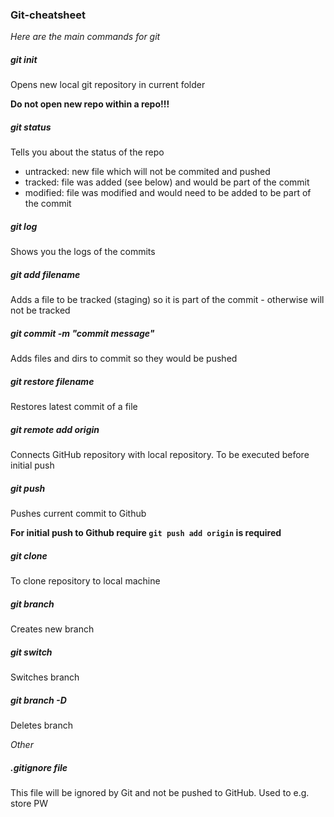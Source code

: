 ### Git-cheatsheet

_Here are the main commands for git_

##### git init

Opens new local git repository in current folder

**Do not open new repo within a repo!!!**

##### git status

Tells you about the status of the repo

- untracked: new file which will not be commited and pushed
- tracked: file was added (see below) and would be part of the commit
- modified: file was modified and would need to be added to be part of the commit

##### git log

Shows you the logs of the commits

##### git add filename

Adds a file to be tracked (staging) so it is part of the commit - otherwise will not be tracked

##### git commit -m "commit message"

Adds files and dirs to commit so they would be pushed

##### git restore filename

Restores latest commit of a file

##### git remote add origin <git>

Connects GitHub repository with local repository. To be executed before initial push

##### git push

Pushes current commit to Github

**For initial push to Github require `git push add origin` is required**

##### git clone <ssh-address>

To clone repository to local machine

##### git branch <branchname>

Creates new branch

##### git switch <branchname>

Switches branch

##### git branch -D <branchname>

Deletes branch

_Other_

##### .gitignore file

This file will be ignored by Git and not be pushed to GitHub. Used to e.g. store PW
